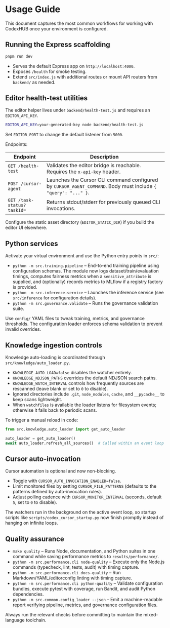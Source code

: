 # Usage Guide

This document captures the most common workflows for working with CodexHUB once your environment is configured.

## Running the Express scaffolding

```bash
pnpm run dev
```

- Serves the default Express app on `http://localhost:4000`.
- Exposes `/health` for smoke testing.
- Extend `src/index.js` with additional routes or mount API routers from `backend/` as needed.

## Editor health-test utilities

The editor helper lives under `backend/health-test.js` and requires an `EDITOR_API_KEY`.

```bash
EDITOR_API_KEY=your-generated-key node backend/health-test.js
```

Set `EDITOR_PORT` to change the default listener from `5000`.

Endpoints:

| Endpoint                   | Description                                                                                                   |
| -------------------------- | ------------------------------------------------------------------------------------------------------------- |
| `GET /health-test`         | Validates the editor bridge is reachable. Requires the `x-api-key` header.                                    |
| `POST /cursor-agent`       | Launches the Cursor CLI command configured by `CURSOR_AGENT_COMMAND`. Body must include `{ "query": "..." }`. |
| `GET /task-status?taskId=` | Returns stdout/stderr for previously queued CLI invocations.                                                  |

Configure the static asset directory (`EDITOR_STATIC_DIR`) if you build the editor UI elsewhere.

## Python services

Activate your virtual environment and use the Python entry points in `src/`:

- `python -m src.training.pipeline` – End-to-end training pipeline using configuration schemas. The
  module now logs dataset/train/evaluation timings, computes fairness metrics when a
  `sensitive_attribute` is supplied, and (optionally) records metrics to MLflow if a registry factory
  is provided.
- `python -m src.inference.service` – Launches the inference service (see `src/inference` for configuration details).
- `python -m src.governance.validate` – Runs the governance validation suite.

Use `config/` YAML files to tweak training, metrics, and governance thresholds. The configuration loader enforces schema validation to prevent invalid overrides.

## Knowledge ingestion controls

Knowledge auto-loading is coordinated through `src/knowledge/auto_loader.py`.

- `KNOWLEDGE_AUTO_LOAD=false` disables the watcher entirely.
- `KNOWLEDGE_NDJSON_PATHS` overrides the default NDJSON search paths.
- `KNOWLEDGE_WATCH_INTERVAL` controls how frequently sources are rescanned (leave blank or set to `0` to disable).
- Ignored directories include `.git`, `node_modules`, `cache`, and `__pycache__` to keep scans lightweight.
- When `watchfiles` is available the loader listens for filesystem events; otherwise it falls back to
  periodic scans.

To trigger a manual reload in code:

```python
from src.knowledge.auto_loader import get_auto_loader

auto_loader = get_auto_loader()
await auto_loader.refresh_all_sources()  # Called within an event loop
```

## Cursor auto-invocation

Cursor automation is optional and now non-blocking.

- Toggle with `CURSOR_AUTO_INVOCATION_ENABLED=false`.
- Limit monitored files by setting `CURSOR_FILE_PATTERNS` (defaults to the patterns defined by auto-invocation rules).
- Adjust polling cadence with `CURSOR_MONITOR_INTERVAL` (seconds, default `5`, set to `0` to disable).

The watchers run in the background on the active event loop, so startup scripts like `scripts/codex_cursor_startup.py` now finish promptly instead of hanging on infinite loops.

## Quality assurance

- `make quality` – Runs Node, documentation, and Python suites in one command while saving
  performance metrics to `results/performance/`.
- `python -m src.performance.cli node-quality` – Execute only the Node.js commands (typecheck, lint,
  tests, audit) with timing capture.
- `python -m src.performance.cli docs-quality` – Run Markdown/YAML/editorconfig linting with timing
  capture.
- `python -m src.performance.cli python-quality` – Validate configuration bundles, execute pytest
  with coverage, run Bandit, and audit Python dependencies.
- `python -m src.common.config_loader --json` – Emit a machine-readable report verifying pipeline,
  metrics, and governance configuration files.

Always run the relevant checks before committing to maintain the mixed-language toolchain.

